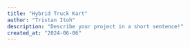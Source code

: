 ```yaml
---
title: "Hybrid Truck Kart"
author: "Tristan Itoh"
description: "Describe your project in a short sentence!"
created_at: "2024-06-06"
---
```

